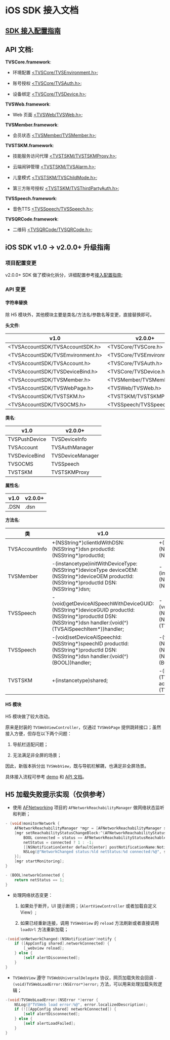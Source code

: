 # iOS SDK 接入文档

## [SDK 接入配置指南][1]

## API 文档:

  **TVSCore.framework**:

  * 环境配置 [<TVSCore/TVSEnvironment.h>][2];

  * 账号授权 [<TVSCore/TVSAuth.h>][3];

  * 设备绑定 [<TVSCore/TVSDevice.h>][4];

  **TVSWeb.framework**:

  * Web 页面 [<TVSWeb/TVSWeb.h>][5];

  **TVSMember.framework**:

  * 会员状态 [<TVSMember/TVSMember.h>][6];
  
  **TVSTSKM.framework**:

  * 技能服务访问代理 [<TVSTSKM/TVSTSKMProxy.h>][7];

  * 云端闹钟管理 [<TVSTSKM/TVSAlarm.h>][14];

  * 儿童模式 [<TVSTSKM/TVSChildMode.h>][15];

  * 第三方账号授权 [<TVSTSKM/TVSThirdPartyAuth.h>][16];
  
  **TVSSpeech.framework**:

  * 音色TTS [<TVSSpeech/TVSSpeech.h>][8];
  
  **TVSQRCode.framework**:

  * 二维码 [<TVSQRCode/TVSQRCode.h>][9];
  
## iOS SDK v1.0 -> v2.0.0+ 升级指南

### 项目配置变更

v2.0.0+ SDK 做了模块化拆分，详细配置参考[接入配置指南][10];

### API 变更

#### 字符串替换

除 H5 模块外，其他模块主要是类名/方法名/参数名等变更，直接替换即可。

**头文件**:

| v1.0 | v2.0.0+ |
| ------ | ------ |
| <TVSAccountSDK/TVSAccountSDK.h> | <TVSCore/TVSCore.h> |
| <TVSAccountSDK/TVSEmvironment.h> | <TVSCore/TVSEmvironment.h> |
| <TVSAccountSDK/TVSAccount.h> | <TVSCore/TVSAuth.h> |
| <TVSAccountSDK/TVSDeviceBind.h> | <TVSCore/TVSDevice.h> |
| <TVSAccountSDK/TVSMember.h> | <TVSMember/TVSMember.h> |
| <TVSAccountSDK/TVSWebPage.h> | <TVSWeb/TVSWeb.h> |
| <TVSAccountSDK/TVSTSKM.h> | <TVSTSKM/TVSTSKMProxy.h> |
| <TVSAccountSDK/TVSOCMS.h> | <TVSSpeech/TVSSpeech.h> |

**类名**:

| v1.0 | v2.0.0+ |
| ------ | ------ |
| TVSPushDevice | TVSDeviceInfo |
| TVSAccount | TVSAuthManager |
| TVSDeviceBind | TVSDeviceManager |
| TVSOCMS | TVSSpeech |
| TVSTSKM | TVSTSKMProxy |

**属性名**:

| v1.0 | v2.0.0+ |
| ------ | ------ |
| .DSN | .dsn |

**方法名**:

| 类 | v1.0 | v2.0.0+ |
| ------ | ------ | ------ |
| TVSAccountInfo | +(NSString*)clientIdWithDSN:(NSString*)dsn productId:(NSString*)productId; | +(NSString*)clientIdWithProductId:(NSString*)productId dsn:(NSString*)dsn; |
| TVSMember | -(instancetype)initWithDeviceType:(NSString*)deviceType deviceOEM:(NSString*)deviceOEM productId:(NSString*)productId DSN:(NSString*)dsn; | -(instancetype)initWithDeviceProductId:(NSString*)productId dsn:(NSString*)dsn; |
| TVSSpeech | -(void)getDeviceAISpeechWithDeviceGUID:(NSString*)deviceGUID productId:(NSString*)productId DSN:(NSString*)dsn handler:(void(^)(TVSAISpeechItem*))handler; | -(void)getDeviceAISpeechWithProductId:(NSString*)productId dsn:(NSString*)dsn handler:(void(^)(TVSAISpeechItem*))handler; |
| TVSSpeech | -(void)setDeviceAISpeechId:(NSString*)speechID productId:(NSString*)productId DSN:(NSString*)dsn handler:(void(^)(BOOL))handler; | -(void)setDeviceAISpeechId:(NSString*)speechID productId:(NSString*)productId dsn:(NSString*)dsn handler:(void(^)(BOOL))handler; |
| TVSTSKM | +(instancetype)shared; | -(instancetype)initWithDeviceInfo:(TVSDeviceInfo*)deviceInfo accountInfo:(TVSAccountInfo*)accountInfo; |

#### H5 模块

H5 模块做了较大改动。

原来是封装的 `TVSWebViewController`，仅通过 `TVSWebPage` 提供跳转接口；虽然接入方便，但存在以下两个问题：

1. 导航栏适配问题；

2. 无法满足非全屏的场景；

因此，新版本拆分出 `TVSWebView`，既与导航栏解耦，也满足非全屏场景。

具体接入流程可参考 [demo][11] 和 [API 文档][12]。

## H5 加载失败提示实现（仅供参考）

* 使用 [AFNetworking][13] 项目的 `AFNetworkReachabilityManager` 做网络状态监听和判断；

```objective-c
- (void)monitorNetwork {
    AFNetworkReachabilityManager *mgr = [AFNetworkReachabilityManager sharedManager];
    [mgr setReachabilityStatusChangeBlock:^(AFNetworkReachabilityStatus status) {
        BOOL connected = status == AFNetworkReachabilityStatusReachableViaWiFi || status == AFNetworkReachabilityStatusReachableViaWWAN;
        netStatus = connected ? 1 : -1;
        [[NSNotificationCenter defaultCenter] postNotificationName:NotifyNetworkChanged object:self userInfo:@{@"netStatus":[NSNumber numberWithInteger:netStatus]}];
        NSLog(@"NetworkChanged status:%ld netStatus:%d connected:%@", status, netStatus, connected?@"YES":@"NO");
    }];
    [mgr startMonitoring];
}

- (BOOL)networkConnected {
    return netStatus == 1;
}
```

* 处理网络状态变更：

  1. 如果处于断开，UI 提示断网；（`AlertViewController` 或者加载自定义 View）;

  2. 如果已经重新连接，调用 `TVSWebView` 的 `reload` 方法刷新或者直接调用 `loadUrl` 方法重新加载；
  
```objective-c
-(void)onNetworkChanged:(NSNotification*)notify {
    if ([AppConfig shared].networkConnected) {
        [_webview reload];
    } else {
        [self alertDisconnected];
    }
}
```

* `TVSWebView` 遵守 `TVSWebUniversalDelegate` 协议，网页加载失败会回调 `-(void)TVSWebLoadError:(NSError*)error;` 方法，可以用来处理加载失败逻辑；

```objective-c
-(void)TVSWebLoadError:(NSError *)error {
    NSLog(@"TVSWeb load error:%@", error.localizedDescription);
    if (![[AppConfig shared] networkConnected]) {
        [self alertDisconnected];
    } else {
        [self alertLoadFailed];
    }
}
```



  [1]: https://github.com/TencentDingdang/dmsdk/blob/master/doc/iOS/%E5%8E%82%E5%95%86APP(iOS)%E6%8E%A5%E5%85%A5%E9%85%8D%E7%BD%AE%E6%8C%87%E5%8D%97.md

  [2]: https://github.com/TencentDingdang/dmsdk/blob/master/doc/iOS/api-doc/TVSCore/TVSEnvironment.md

  [3]: https://github.com/TencentDingdang/dmsdk/blob/master/doc/iOS/api-doc/TVSCore/TVSAuth.md

  [4]: https://github.com/TencentDingdang/dmsdk/blob/master/doc/iOS/api-doc/TVSCore/TVSDevice.md

  [5]: https://github.com/TencentDingdang/dmsdk/blob/master/doc/iOS/api-doc/TVSWeb/TVSWeb.md

  [6]: https://github.com/TencentDingdang/dmsdk/blob/master/doc/iOS/api-doc/TVSMember/TVSMember.md

  [7]: https://github.com/TencentDingdang/dmsdk/blob/master/doc/iOS/api-doc/TVSTSKM/TVSTSKMProxy.md

  [8]: https://github.com/TencentDingdang/dmsdk/blob/master/doc/iOS/api-doc/TVSSpeech/TVSSpeech.md

  [9]: https://github.com/TencentDingdang/dmsdk/blob/master/doc/iOS/api-doc/TVSQRCode/TVSQRCode.md
  
  [10]: https://github.com/TencentDingdang/dmsdk/blob/master/doc/iOS/厂商APP(iOS)接入配置指南.md
  
  [11]: https://github.com/TencentDingdang/dmsdk/blob/master/demo/iOS/TVSAccountDemo/TVSAccountDemo/BrowserVC.m
  
  [12]: https://github.com/TencentDingdang/dmsdk/blob/master/doc/iOS/api-doc/TVSWeb.md
  
  [13]: https://github.com/AFNetworking/AFNetworking

  [14]: https://github.com/TencentDingdang/dmsdk/blob/master/doc/iOS/api-doc/TVSTSKM/TVSAlarm.md

  [15]: https://github.com/TencentDingdang/dmsdk/blob/master/doc/iOS/api-doc/TVSTSKM/TVSChildMode.md

  [16]: https://github.com/TencentDingdang/dmsdk/blob/master/doc/iOS/api-doc/TVSTSKM/TVSThirdPartyAuth.md
